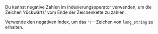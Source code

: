 Du kannst negative Zahlen
im Indexierungsoperator verwenden,
um die Zeichen 'rückwärts'
vom Ende der Zeichenkette zu zählen.

Verwende den negativen Index,
um das `'!'`-Zeichen von `long_string`
zu erhalten.

